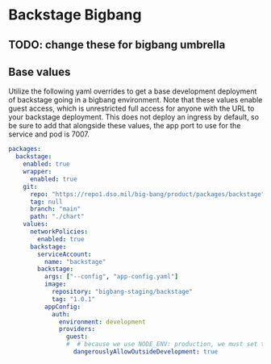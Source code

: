 # Backstage Bigbang

## TODO: change these for bigbang umbrella

## Base values

Utilize the following yaml overrides to get a base development deployment of backstage going in a bigbang environment.  Note that these values enable guest access, which is unrestricted full access for anyone with the URL to your backstage deployment. This does not deploy an ingress by default, so be sure to add that alongside these values, the app port to use for the service and pod is 7007.

```yaml
packages:
  backstage:
    enabled: true
    wrapper:
      enabled: true
    git:
      repo: "https://repo1.dso.mil/big-bang/product/packages/backstage"
      tag: null
      branch: "main"
      path: "./chart"
    values:
      networkPolicies:
        enabled: true
      backstage:
        serviceAccount:
          name: "backstage"
        backstage:
          args: ["--config", "app-config.yaml"]
          image:
            repository: "bigbang-staging/backstage"
            tag: "1.0.1"
          appConfig:
            auth:
              environment: development
              providers:
                guest:
                #  # because we use NODE_ENV: production, we must set this to allow guest development login
                  dangerouslyAllowOutsideDevelopment: true
```
